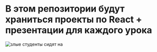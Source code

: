# В этом репозитории будут храниться проекты по React + презентации для каждого урока

![злые студенты сидят на](https://github.com/user-attachments/assets/8f4dca87-cd5a-42ab-9a19-c886731038f2)
